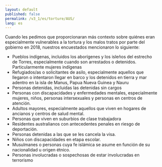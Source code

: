 ```yaml
---
layout: default
published: false
permalink: /v3_1/es/torture/AUS/
lang: es
---
```


Cuando les pedimos que proporcionaran más contexto sobre quiénes eran especialmente vulnerables a la tortura y los malos tratos por parte del gobierno en 2018, nuestros encuestados mencionaron lo siguiente:
- Pueblos indígenas, incluidos los aborígenes y los isleños del estrecho de Torres, especialmente cuando son arrestados o detenidos. Particularmente mujeres indígenas
- Refugiados/as o solicitantes de asilo, especialmente aquellos que llegaron o intentaron llegar en barco y los detenidos en tierra y mar adentro en la isla de Manus, Papua Nueva Guinea y Nauru
- Personas detenidas, incluidas las detenidas sin cargos
- Personas con discapacidades y enfermedades mentales, especialmente mujeres, niños, personas intersexuales y personas en centros de atención.
- Adultos mayores, especialmente aquellos que viven en hogares de ancianos y centros de salud mental.
- Personas que viven en suburbios de clase trabajadora
- Residentes australianos con antecedentes penales en riesgo de deportación.
- Personas detenidas a las que se les cancela la visa.
- Niños con discapacidades en etapa escolar.
- Musulmanes o personas cuya fe islámica se asume en función de su nacionalidad u origen étnico.
- Personas involucradas o sospechosas de estar involucradas en terrorismo

